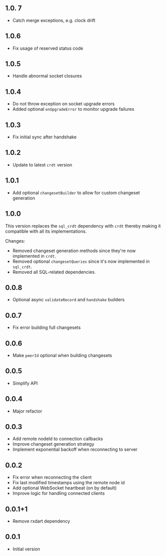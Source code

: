 ## 1.0. 7

- Catch merge exceptions, e.g. clock drift

## 1.0.6

- Fix usage of reserved status code

## 1.0.5

- Handle abnormal socket closures

## 1.0.4

- Do not throw exception on socket upgrade errors
- Added optional `onUpgradeError` to monitor upgrade failures

## 1.0.3

- Fix initial sync after handshake

## 1.0.2

- Update to latest `crdt` version

## 1.0.1

- Add optional `changesetBuilder` to allow for custom changeset generation

## 1.0.0

This version replaces the `sql_crdt` dependency with `crdt` thereby making it compatible with all its implementations.

Changes:
- Removed changeset generation methods since they're now implemented in `crdt`.
- Removed optional `changesetQueries` since it's now implemented in `sql_crdt`.
- Removed all SQL-related dependencies.

## 0.0.8

- Optional async `validateRecord` and `handshake` builders

## 0.0.7

- Fix error building full changesets

## 0.0.6

- Make `peerId` optional when building changesets

## 0.0.5

- Simplify API

## 0.0.4

- Major refactor

## 0.0.3

- Add remote nodeId to connection callbacks
- Improve changeset generation strategy
- Implement exponential backoff when reconnecting to server

## 0.0.2

- Fix error when reconnecting the client
- Fix last modified timestamps using the remote node id
- Add optional WebSocket heartbeat (on by default)
- Improve logic for handling connected clients

## 0.0.1+1

- Remove rxdart dependency

## 0.0.1

- Initial version
